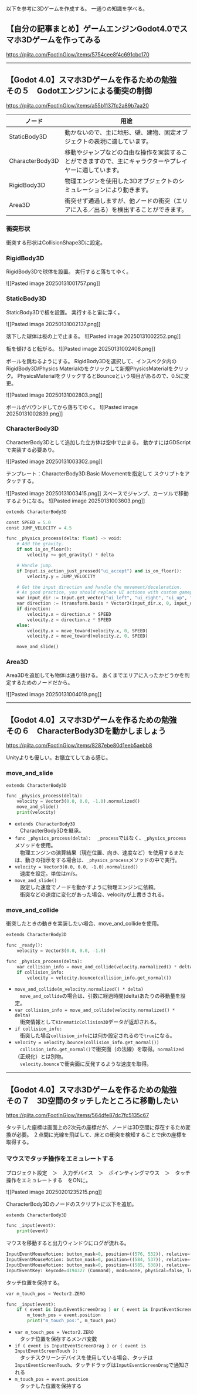 以下を参考に3Dゲームを作成する。
一通りの知識を学べる。

## 【自分の記事まとめ】ゲームエンジンGodot4.0でスマホ3Dゲームを作ってみる
https://qiita.com/FootInGlow/items/5754cee8f4c691cbc170

---

## 【Godot 4.0】スマホ3Dゲームを作るための勉強　その５　Godotエンジンによる衝突の制御
https://qiita.com/FootInGlow/items/a55b1137fc2a89b7aa20

|ノード|用途|
|---|---|
|StaticBody3D|動かないので、主に地形、壁、建物、固定オブジェクトの表現に適しています。|
|CharacterBody3D|移動やジャンプなどの自由な操作を実装することができますので、主にキャラクターやプレイヤーに適しています。|
|RigidBody3D|物理エンジンを使用した3Dオブジェクトのシミュレーションにより動きます。|
|Area3D|衝突せず通過しますが、他ノードの衝突（エリアに入る／出る）を検出することができます。|

### 衝突形状
衝突する形状はCollisionShape3Dに設定。

### RigidBody3D

RigidBody3Dで球体を設置。
実行すると落ちてゆく。

![[Pasted image 20250131001757.png]]

### StaticBody3D

StaticBody3Dで板を設置。
実行すると宙に浮く。

![[Pasted image 20250131002137.png]]

落下した球体は板の上で止まる。
![[Pasted image 20250131002252.png]]

板を傾けると転がる。
![[Pasted image 20250131002408.png]]

ボールを跳ねるようにする。
RigidBody3Dを選択して、インスペクタ内のRigidBody3D/Physics Materialのをクリックして新規PhysicsMaterialをクリック。
PhysicsMaterialをクリックするとBounceという項目があるので、0.5に変更。

![[Pasted image 20250131002803.png]]

ボールがバウンドしてから落ちてゆく。
![[Pasted image 20250131002839.png]]

### CharacterBody3D

CharacterBody3Dとして追加した立方体は空中で止まる。
動かすにはGDScriptで実装する必要あり。

![[Pasted image 20250131003302.png]]

テンプレート：CharacterBody3D:Basic Movementを指定して
スクリプトをアタッチする。

![[Pasted image 20250131003415.png]]
スペースでジャンプ、カーソルで移動するようになる。
![[Pasted image 20250131003603.png]]
```python
extends CharacterBody3D

const SPEED = 5.0
const JUMP_VELOCITY = 4.5

func _physics_process(delta: float) -> void:
	# Add the gravity.
	if not is_on_floor():
		velocity += get_gravity() * delta

	# Handle jump.
	if Input.is_action_just_pressed("ui_accept") and is_on_floor():
		velocity.y = JUMP_VELOCITY

	# Get the input direction and handle the movement/deceleration.
	# As good practice, you should replace UI actions with custom gameplay actions.
	var input_dir := Input.get_vector("ui_left", "ui_right", "ui_up", "ui_down")
	var direction := (transform.basis * Vector3(input_dir.x, 0, input_dir.y)).normalized()
	if direction:
		velocity.x = direction.x * SPEED
		velocity.z = direction.z * SPEED
	else:
		velocity.x = move_toward(velocity.x, 0, SPEED)
		velocity.z = move_toward(velocity.z, 0, SPEED)

	move_and_slide()
```

### Area3D

Area3Dを追加しても物体は通り抜ける。
あくまでエリアに入ったかどうかを判定するためのノードだから。

![[Pasted image 20250131004019.png]]

---

## 【Godot 4.0】スマホ3Dゲームを作るための勉強　その６　CharacterBody3Dを動かしましょう
https://qiita.com/FootInGlow/items/8287ebe80d1eeb5aebb8

Unityよりも優しい。お膳立てしてある感じ。

### move_and_slide

```python
extends CharacterBody3D

func _physics_process(delta):
	velocity = Vector3(0.0, 0.0, -1.0).normalized()
	move_and_slide()
	print(velocity)
```

- `extends CharacterBody3D`  
    　CharacterBody3Dを継承。
- `func _physics_process(delta):` 
    　`_process`ではなく、`_physics_process`メソッドを使用。  
    　物理エンジンの演算結果（現在位置、向き、速度など）を使用するまたは、動きの指示をする場合は、`_physics_process`メソッドの中で実行。
- `velocity = Vector3(0.0, 0.0, -1.0).normalized()`  
    　速度を設定。単位はm/s。
- `move_and_slide()`  
    　設定した速度でノードを動かすように物理エンジンに依頼。  
    　衝突などの速度に変化があった場合、velocityが上書きされる。

### move_and_collide

衝突したときの動きを実装したい場合、move_and_collideを使用。

```python
extends CharacterBody3D

func _ready():
	velocity = Vector3(0.0, 0.0, -1.0) 

func _physics_process(delta):
	var collision_info = move_and_collide(velocity.normalized() * delta)
	if collision_info:
		velocity = velocity.bounce(collision_info.get_normal())

```

- `move_and_collide(m_velocity.normalized() * delta)`  
	　`move_and_collide`の場合は、引数に経過時間(delta)あたりの移動量を設定。
- `var collision_info = move_and_collide(velocity.normalized() * delta)`  
    　衝突情報として`KinematicCollision3D`データが返却される。
- `if collision_info:`  
    　衝突した場合`collision_info`には何か設定されるので`true`になる。
- `velocity = velocity.bounce(collision_info.get_normal())`  
    　`collision_info.get_normal()`で衝突面（の法線）を取得。`normalized`（正規化）とは別物。  
    　`velocity.bounce`で衝突面に反発するような速度を取得。

---

## 【Godot 4.0】スマホ3Dゲームを作るための勉強　その７　3D空間のタッチしたところに移動したい
https://qiita.com/FootInGlow/items/564dfe87dc7fc5135c67

タッチした座標は画面上の2次元の座標だが、ノードは3D空間に存在するため変換が必要。
２点間に光線を飛ばして、床との衝突を検知することで床の座標を取得する。

### マウスでタッチ操作をエミュレートする
プロジェクト設定　＞　入力デバイス　＞　ポインティングマウス　＞　タッチ操作をエミュレートする　をONに。

![[Pasted image 20250201235215.png]]

CharacterBody3Dのノードのスクリプトに以下を追加。

```python
extends CharacterBody3D

func _input(event):
	print(event)
```

マウスを移動すると出力ウィンドウにログが流れる。
```python
InputEventMouseMotion: button_mask=0, position=((576, 532)), relative=((18, 8)), velocity=((506.3439, 311.5963)), pressure=0.00, tilt=((0, 0)), pen_inverted=(false)
InputEventMouseMotion: button_mask=0, position=((584, 537)), relative=((8, 6)), velocity=((506.3439, 311.5963)), pressure=0.00, tilt=((0, 0)), pen_inverted=(false)
InputEventMouseMotion: button_mask=0, position=((585, 538)), relative=((0, 0)), velocity=((506.3439, 311.5963)), pressure=0.00, tilt=((0, 0)), pen_inverted=(false)
InputEventKey: keycode=4194327 (Command), mods=none, physical=false, location=left, pressed=false, echo=false
```

タッチ位置を保持する。
```python
var m_touch_pos = Vector2.ZERO

func _input(event):
	if ( event is InputEventScreenDrag ) or ( event is InputEventScreenTouch ):
		m_touch_pos = event.position
		print("m_touch_pos:", m_touch_pos)
```

- `var m_touch_pos = Vector2.ZERO`  
    　タッチ位置を保存するメンバ変数
- `if ( event is InputEventScreenDrag ) or ( event is InputEventScreenTouch ):`  
    　タッチスクリーンデバイスを使用している場合、タッチは`InputEventScreenTouch`、タッチドラッグは`InputEventScreenDrag`で通知される
- `m_touch_pos = event.position`  
    　タッチした位置を保持する


